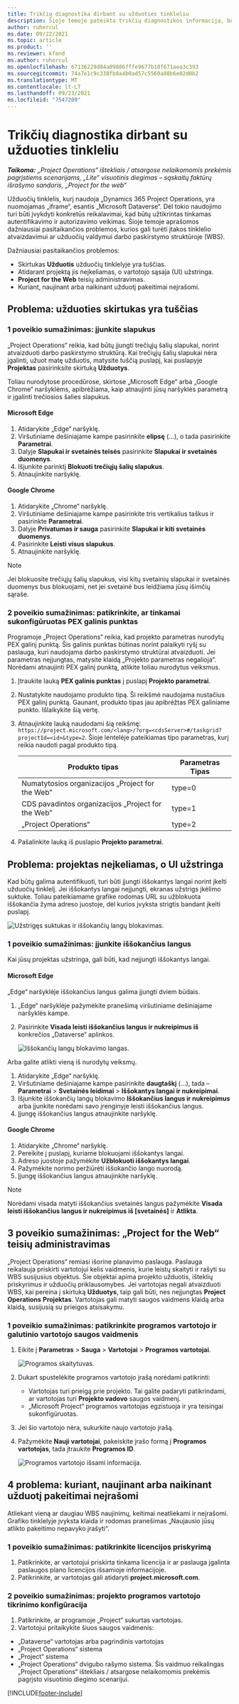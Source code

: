 ```yaml
---
title: Trikčių diagnostika dirbant su užduoties tinkleliu
description: Šioje temoje pateikta trikčių diagnostikos informacija, būtina dirbant su užduočių tinkleliu.
author: ruhercul
ms.date: 09/22/2021
ms.topic: article
ms.product: ''
ms.reviewer: kfend
ms.author: ruhercul
ms.openlocfilehash: 67136229d84a09886fffe9677b10f671aea3c393
ms.sourcegitcommit: 74a7e1c9c338fb8a4b0ad57c5560a88b6e02d0b2
ms.translationtype: MT
ms.contentlocale: lt-LT
ms.lasthandoff: 09/23/2021
ms.locfileid: "7547209"
---
```

# <a name="troubleshoot-working-in-the-task-grid"></a>Trikčių diagnostika dirbant su užduoties tinkleliu 


_**Taikoma:** „Project Operations“ ištekliais / atsargose nelaikomomis prekėmis pagrįstiems scenarijams, „Lite“ visuotinis diegimas – sąskaitų faktūrų išrašymo sandoris, „Project for the web“_

Užduočių tinklelis, kurį naudoja „Dynamics 365 Project Operations, yra nuomojamas „iframe“, esantis „Microsoft Dataverse“. Dėl tokio naudojimo turi būti įvykdyti konkretūs reikalavimai, kad būtų užtikrintas tinkamas autentifikavimo ir autorizavimo veikimas. Šioje temoje aprašomos dažniausiai pasitaikančios problemos, kurios gali turėti įtakos tinklelio atvaizdavimui ar užduočių valdymui darbo paskirstymo struktūroje (WBS).

Dažniausiai pasitaikančios problemos:

- Skirtukas **Užduotis** užduočių tinklelyje yra tuščias.
- Atidarant projektą jis neįkeliamas, o vartotojo sąsaja (UI) užstringa.
- **Project for the Web** teisių administravimas.
- Kuriant, naujinant arba naikinant užduotį pakeitimai neįrašomi.

## <a name="issue-the-task-tab-is-empty"></a>Problema: užduoties skirtukas yra tuščias

### <a name="mitigation-1-enable-cookies"></a>1 poveikio sumažinimas: įjunkite slapukus

„Project Operations“ reikia, kad būtų įjungti trečiųjų šalių slapukai, norint atvaizduoti darbo paskirstymo struktūrą. Kai trečiųjų šalių slapukai nėra įgalinti, užuot matę užduotis, matysite tuščią puslapį, kai puslapyje **Projektas** pasirinksite skirtuką **Užduotys**.

Toliau nurodytose procedūrose, skirtose „Microsoft Edge“ arba „Google Chrome“ naršyklėms, apibrėžiama, kaip atnaujinti jūsų naršyklės parametrą ir įgalinti trečiosios šalies slapukus.

#### <a name="microsoft-edge"></a>Microsoft Edge

1. Atidarykite „Edge“ naršyklę.
2. Viršutiniame dešiniajame kampe pasirinkite **elipsę** (...), o tada pasirinkite **Parametrai**.
3. Dalyje **Slapukai ir svetainės teisės** pasirinkite **Slapukai ir svetainės duomenys**.
4. Išjunkite parinktį **Blokuoti trečiųjų šalių slapukus**.
5. Atnaujinkite naršyklę. 

#### <a name="google-chrome"></a>Google Chrome

1. Atidarykite „Chrome“ naršyklę.
2. Viršutiniame dešiniajame kampe pasirinkite tris vertikalius taškus ir pasirinkte **Parametrai**.
3. Dalyje **Privatumas ir sauga** pasirinkite **Slapukai ir kiti svetainės duomenys**.
4. Pasirinkite **Leisti visus slapukus**.
5. Atnaujinkite naršyklę. 

> [!NOTE]
> Jei blokuosite trečiųjų šalių slapukus, visi kitų svetainių slapukai ir svetainės duomenys bus blokuojami, net jei svetainė bus leidžiama jūsų išimčių sąraše.

### <a name="mitigation-2-validate-the-pex-endpoint-has-been-correctly-configured"></a>2 poveikio sumažinimas: patikrinkite, ar tinkamai sukonfigūruotas PEX galinis punktas

Programoje „Project Operations“ reikia, kad projekto parametras nurodytų PEX galinį punktą. Šis galinis punktas būtinas norint palaikyti ryšį su paslauga, kuri naudojama darbo paskirstymo struktūrai atvaizduoti. Jei parametras neįjungtas, matysite klaidą „Projekto parametras negalioja“. Norėdami atnaujinti PEX galinį punktą, atlikite toliau nurodytus veiksmus.

1. Įtraukite lauką **PEX galinis punktas** į puslapį **Projekto parametrai**.
2. Nustatykite naudojamo produkto tipą. Ši reikšmė naudojama nustačius PEX galinį punktą. Gaunant, produkto tipas jau apibrėžtas PEX galiniame punkto. Išlaikykite šią vertę.
3. Atnaujinkite lauką naudodami šią reikšmę: `https://project.microsoft.com/<lang>/?org=<cdsServer>#/taskgrid?projectId=<id>&type=2`. Šioje lentelėje pateikiamas tipo parametras, kurį reikia naudoti pagal produkto tipą.

      | **Produkto tipas**                     | **Parametras Tipas** |
      |--------------------------------------|--------------------|
      | Numatytosios organizacijos „Project for the Web”   | type=0             |
      | CDS pavadintos organizacijos „Project for the Web” | type=1             |
      | „Project Operations“                   | type=2             |

4. Pašalinkite lauką iš puslapio **Projekto parametrai**.

## <a name="issue-the-project-doesnt-load-and-the-ui-is-stuck-on-the-spinner"></a>Problema: projektas neįkeliamas, o UI užstringa

Kad būtų galima autentifikuoti, turi būti įjungti iššokantys langai norint įkelti užduočių tinklelį. Jei iššokantys langai neįjungti, ekranas užstrigs įkėlimo suktuke. Toliau pateikiamame grafike rodomas URL su užblokuota iššokančia žyma adreso juostoje, dėl kurios įvyksta strigtis bandant įkelti puslapį. 

   ![Užstrigęs suktukas ir iššokančių langų blokavimas.](media/popupsblocked.png)

### <a name="mitigation-1-enable-pop-ups"></a>1 poveikio sumažinimas: įjunkite iššokančius langus

Kai jūsų projektas užstringa, gali būti, kad neįjungti iššokantys langai.

#### <a name="microsoft-edge"></a>Microsoft Edge

„Edge“ naršyklėje iššokančius langus galima įjungti dviem būdais.

1. „Edge“ naršyklėje pažymėkite pranešimą viršutiniame dešiniajame naršyklės kampe.
2. Pasirinkite **Visada leisti iššokančius langus ir nukreipimus iš** konkrečios „Dataverse“ aplinkos.
 
     ![Iššokančių langų blokavimo langas.](media/enablepopups.png)

Arba galite atlikti vieną iš nurodytų veiksmų.

1. Atidarykite „Edge“ naršyklę.
2. Viršutiniame dešiniajame kampe pasirinkite **daugtaškį** (...), tada – **Parametrai** > **Svetainės leidimai** > **Iššokantys langai ir nukreipimai**.
3. Išjunkite iššokančių langų blokavimo **Iššokančius langus ir nukreipimus** arba įjunkite norėdami savo įrenginyje leisti iššokančius langus.
4. Įjungę iššokančius langus atnaujinkite naršyklę. 

#### <a name="google-chrome"></a>Google Chrome
1. Atidarykite „Chrome“ naršyklę.
2. Pereikite į puslapį, kuriame blokuojami iššokantys langai.
3. Adreso juostoje pažymėkite **Užblokuoti iššokantys langai**.
4. Pažymėkite norimo peržiūrėti iššokančio lango nuorodą.
5. Įjungę iššokančius langus atnaujinkite naršyklę. 

> [!NOTE]
> Norėdami visada matyti iššokančius svetainės langus pažymėkite **Visada leisti iššokančius langus ir nukreipimus iš [svetainės]** ir **Atlikta**.

## <a name="issue-3-administration-of-privileges-for-project-for-the-web"></a>3 poveikio sumažinimas: „Project for the Web“ teisių administravimas

„Project Operations“ remiasi išorine planavimo paslauga. Paslauga reikalauja priskirti vartotojui kelis vaidmenis, kurie leistų skaityti ir rašyti su WBS susijusius objektus. Šie objektai apima projekto užduotis, išteklių priskyrimus ir užduočių priklausomybes. Jei vartotojas negali atvaizduoti WBS, kai pereina į skirtuką **Užduotys**, taip gali būti, nes neįjungtas **Project Operations** **Projektas**. Vartotojas gali matyti saugos vaidmens klaidą arba klaidą, susijusią su prieigos atsisakymu.

### <a name="mitigation-1-validate-the-application-user-and-end-user-security-roles"></a>1 poveikio sumažinimas: patikrinkite programos vartotojo ir galutinio vartotojo saugos vaidmenis

1. Eikite į **Parametras** > **Sauga** > **Vartotojai** > **Programos vartotojai**.  

   ![Programos skaitytuvas.](media/applicationuser.jpg)
   
2. Dukart spustelėkite programos vartotojo įrašą norėdami patikrinti:

     - Vartotojas turi prieigą prie projekto. Tai galite padaryti patikrindami, ar vartotojas turi **Projekto vadovo** saugos vaidmenį.
     - „Microsoft Project“ programos vartotojas egzistuoja ir yra teisingai sukonfigūruotas.
 
3. Jei šio vartotojo nėra, sukurkite naujo vartotojo įrašą. 
4. Pažymėkite **Nauji vartotojai**, pakeiskite įrašo formą į **Programos vartotojas**, tada įtraukite **Programos ID**.

   ![Programos vartotojo išsami informacija.](media/applicationuserdetails.jpg)


## <a name="issue-4-changes-arent-saved-when-you-create-update-or-delete-a-task"></a>4 problema: kuriant, naujinant arba naikinant užduotį pakeitimai neįrašomi

Atliekant vieną ar daugiau WBS naujinimų, keitimai neatliekami ir neįrašomi. Grafiko tinklelyje įvyksta klaida ir rodomas pranešimas „Naujausio jūsų atlikto pakeitimo nepavyko įrašyti“.

### <a name="mitigation-1-validate-the-license-assignment"></a>1 poveikio sumažinimas: patikrinkite licencijos priskyrimą

1. Patikrinkite, ar vartotojui priskirta tinkama licencija ir ar paslauga įgalinta paslaugos plano licencijos išsamioje informacijoje.  
2. Patikrinkite, ar vartotojas gali atidaryti **project.microsoft.com**.
    
### <a name="mitigation-2-validation-configuration-of-the-project-application-user"></a>2 poveikio sumažinimas: projekto programos vartotojo tikrinimo konfigūracija
1. Patikrinkite, ar programoje „Project“ sukurtas vartotojas.
2. Vartotojui pritaikykite šiuos saugos vaidmenis:
  
  - „Dataverse“ vartotojas arba pagrindinis vartotojas
  - „Project Operations“ sistema
  - „Project“ sistema
  - „Project Operations“ dvigubo rašymo sistema. Šis vaidmuo reikalingas „Project Operations“ ištekliais / atsargose nelaikomomis prekėmis pagrįsto visuotinio diegimo scenarijui.


[!INCLUDE[footer-include](../includes/footer-banner.md)]

